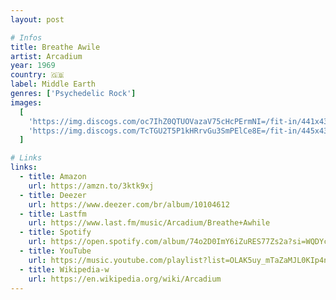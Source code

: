 ```yaml
---
layout: post

# Infos
title: Breathe Awile
artist: Arcadium
year: 1969
country: 🇬🇧
label: Middle Earth
genres: ['Psychedelic Rock']
images:
  [
    'https://img.discogs.com/oc7IhZ0QTUOVazaV75cHcPErmNI=/fit-in/441x433/filters:strip_icc():format(jpeg):mode_rgb():quality(90)/discogs-images/R-1091880-1401642246-2112.jpeg.jpg',
    'https://img.discogs.com/TcTGU2T5P1kHRrvGu3SmPElCe8E=/fit-in/445x434/filters:strip_icc():format(jpeg):mode_rgb():quality(90)/discogs-images/R-1091880-1401642256-7182.jpeg.jpg',
  ]

# Links
links:
  - title: Amazon
    url: https://amzn.to/3ktk9xj
  - title: Deezer
    url: https://www.deezer.com/br/album/10104612
  - title: Lastfm
    url: https://www.last.fm/music/Arcadium/Breathe+Awhile
  - title: Spotify
    url: https://open.spotify.com/album/74o2D0ImY6iZuRES77Zs2a?si=WQDYcnC9S3ODn87wDAYL0Q
  - title: YouTube
    url: https://music.youtube.com/playlist?list=OLAK5uy_mTaZaMJL0KIp4nLVDnhIYCrHGi6nmgHws
  - title: Wikipedia-w
    url: https://en.wikipedia.org/wiki/Arcadium
---
```

